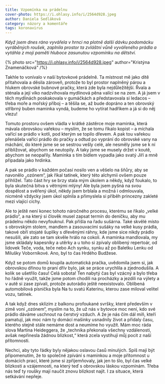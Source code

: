 ```yaml
---
title: Vzpomínka na prádelnu
cover-photo: https://i.ohlasy.info/i/2564d928.jpeg
author: Daniela Sedláková
category: názory a komentáře
tags: koronavirus
---
```


*Když jsem dnes ráno vyvářela v hrnci na plotně další dávku podomácku vyráběných roušek, zaplnila prostor ta zvláštní vůně vyvářeného prádla a vytáhla z mojí paměti hluboce zasunutou vzpomínku na dětství.*

{% photo src="https://i.ohlasy.info/i/2564d928.jpeg" author="Kristýna Znamenáčková" /%}

Takhle to vonívalo v naší bytovkové prádelně. Ta místnost mě jako dítě přitahovala a děsila zároveň, protože to byl prostor naplněný párou a hlukem obrovské bubnové pračky, která zde byla nejdůležitější. Řvala a sténala a její víko nadzvihovala mydlinová pěna valící se na zem. A já jsem v těch mydlinách poskakovala v gumáčkách a představovala si ledacos – třeba moře a mořský příboj – a těšila se, až bude dopráno a ten obrovský stříbrný buben maminka vyndá, budeme ho vytírat hadříkem a já si do něj vlezu!

Tomuto prostoru ovšem vládla v krátké zástěrce moje maminka, která mávala obrovskou vařekou – myslím, že se tomu říkalo kopist – a míchala vařící se prádlo v kotli, pod kterým se topilo dřevem. A pak tou vařekou přenášela vařící prádlo do pračky a odtud po vyprání do obrovské vany na máchání, do které jsme se se sestrou vešly celé, ale nesměly jsme se k ní přibližovat, abychom se neutopily. A taky jsme se musely držet v koutě, abychom se neopařily. Maminka s tím bidlem vypadla jako svatý Jiří a mně připadala jako hrdinka.

A pak se prádlo v každém počasí nosilo ven a věšelo na šňůry, aby se navonělo „ozónem“, jak říkal tatínek, který této alchymii ovšem pouze přihlížel. Tato část hry se brzy stala mým úkolem a někdy, když foukalo, to byla skutečná bitva s větrnými mlýny! Ale byla jsem pyšná na svou dospělost a svěřený úkol, někdy jsem brblala a možná i odmlouvala, nicméně vždycky jsem úkol splnila a přimyslela si příběh princezny zakleté mezi vlající cíchy.

Ale to ještě není konec tohoto náročného procesu, kterému se říkalo „velké prádlo“, a na který si člověk musel zapsat termín do deníčku, aby mu prádelnu někdo nevyfouknul. Pak přišla na řadu sušárna. Také skvělé místo s obrovským stolem, mandlem a zasouvacími sušáky na velké kusy prádla, takové obří stojaté šuplíky s dřevěnými ráhny, kde jsme sice nikdy prádlo nesušili, ale zato se tam skvěle hrálo na cokoli. A maminka mandlovala, my jsme skládaly kapesníky a utěrky a u toho si zpívaly oblíbený repertoár, od lidovek Teče, voda, teče nebo Ach synku, synku až po Baletku Lenku od Milušky Voborníkové. Ano, byl to čas Hrdého Budžese.

Když se potom domů koupila automatická pračka, uvědomila jsem si, jak obrovskou dřinou to praní dřív bylo, jak se práce urychlila a zjednodušila. A kolik se ušetřilo času! Celá sobota! Ten nabytý čas byl vzácný a bylo třeba ho řádně využít, takže jsme potom chodili na procházky a jezdili na výlety a v autě si zase zpívali, protože autorádio ještě neexistovalo. Oblíbená automobilová písnička byla Na tu svatú Katerinu, kterou zase miloval velitel vozu, tatínek.

A tak když dnes sklízím z balkonu profoukané svršky, které především v zimě voní „ozónem“, myslím na to, že už nás v bytovce moc není, kdo své prádlo dáváme uschnout na čerstvý vzduch. A že je nás čím dál míň, kteří pamatují, jak moc nám ty domácí mašinky usnadnily život a přidaly času, kterého stejně stále nemáme dost a neumíme ho využít. Mám moc ráda slova Martina Heideggera, že „technika překonala všechny vzdálenosti, avšak nepřinesla žádnou blízkost,“ která zcela vystihují můj pocit z naší přítomnosti.

Nechci, aby tyto řádky byly nějakou oslavou časů minulých. Spíš mají být připomenutím, že to společné zpívání s maminkou a moje přítomnost u domácích prací, které jsme si zpříjemňovaly, jak jen to šlo, byl čas velké blízkosti a vzájemnosti, na který teď s obrovskou láskou vzpomínám. Třeba nás teď ty roušky mají naučit znovu blízkost najít. I za situace, která setkávání nepřeje.
